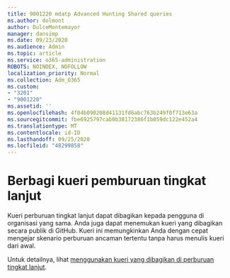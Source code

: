 ```yaml
---
title: 9001220 mdatp Advanced Hunting Shared queries
ms.author: dolmont
author: DulceMontemayor
manager: dansimp
ms.date: 09/23/2020
ms.audience: Admin
ms.topic: article
ms.service: o365-administration
ROBOTS: NOINDEX, NOFOLLOW
localization_priority: Normal
ms.collection: Adm_O365
ms.custom:
- "3201"
- "9001220"
ms.assetid: ''
ms.openlocfilehash: 4f04b090208d41131fd6abc763b249f0f713e63a
ms.sourcegitcommit: fbe6925797cab0b38172386f1b059dc122e452a4
ms.translationtype: MT
ms.contentlocale: id-ID
ms.lasthandoff: 09/25/2020
ms.locfileid: "48299858"
---
```

# <a name="sharing-advanced-hunting-queries"></a>Berbagi kueri pemburuan tingkat lanjut

Kueri perburuan tingkat lanjut dapat dibagikan kepada pengguna di organisasi yang sama. Anda juga dapat menemukan kueri yang dibagikan secara publik di GitHub. Kueri ini memungkinkan Anda dengan cepat mengejar skenario perburuan ancaman tertentu tanpa harus menulis kueri dari awal.
  
Untuk detailnya, lihat [menggunakan kueri yang dibagikan di perburuan tingkat lanjut](https://docs.microsoft.com/windows/security/threat-protection/microsoft-defender-atp/advanced-hunting-shared-queries).